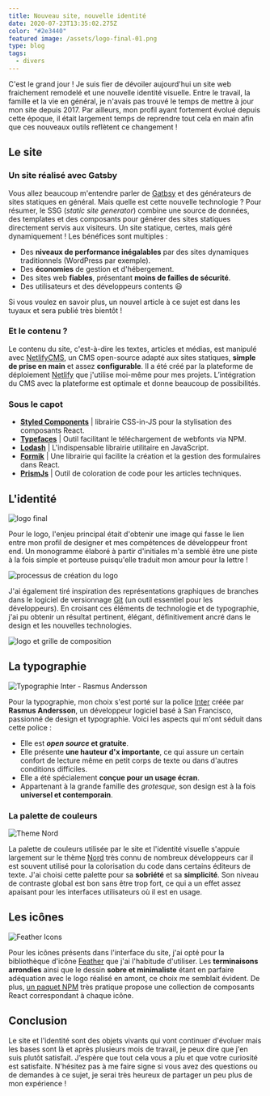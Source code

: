 ```yaml
---
title: Nouveau site, nouvelle identité
date: 2020-07-23T13:35:02.275Z
color: "#2e3440"
featured image: /assets/logo-final-01.png
type: blog
tags:
  - divers
---
```

C'est le grand jour ! Je suis fier de dévoiler aujourd'hui un site web fraichement remodelé et une nouvelle identité visuelle. Entre le travail, la famille et la vie en général, je n'avais pas trouvé le temps de mettre à jour mon site depuis 2017. Par ailleurs, mon profil ayant fortement évolué depuis cette époque, il était largement  temps de reprendre tout cela en main afin que ces nouveaux outils reflètent ce changement !

## Le site

### Un site réalisé avec Gatsby

Vous allez beaucoup m'entendre parler de [Gatbsy](https://www.gatsbyjs.org/) et des générateurs de sites statiques en général. Mais quelle est cette nouvelle technologie ? Pour résumer, le SSG (*static site generator*) combine une source de données, des templates et des composants pour générer des sites statiques directement servis aux visiteurs. Un site statique, certes, mais géré dynamiquement ! Les bénéfices sont multiples :

* Des **niveaux de performance inégalables** par des sites dynamiques traditionnels (WordPress par exemple).
* Des **économies** de gestion et d'hébergement.
* Des sites web **fiables**, présentant **moins de failles de sécurité**.
* Des utilisateurs et des développeurs contents 😃

Si vous voulez en savoir plus, un nouvel article à ce sujet est dans les tuyaux et sera publié très bientôt ! 

### Et le contenu ?

Le contenu du site, c'est-à-dire les textes, articles et médias, est manipulé avec [NetlifyCMS](https://www.netlifycms.org/), un CMS open-source adapté aux sites statiques, **simple de prise en main** et assez **configurable**. Il a été créé par la plateforme de déploiement [Netlify](https://www.netlify.com/) que j'utilise moi-même pour mes projets. L’intégration du CMS avec la plateforme est optimale et donne beaucoup de possibilités. 

### Sous le capot

* **[Styled Components](https://styled-components.com/)** | librairie CSS-in-JS pour la stylisation des composants React.
* **[Typefaces](https://github.com/KyleAMathews/typefaces)** | Outil facilitant le téléchargement de webfonts via NPM.
* **[Lodash](https://lodash.com/)** | L'indispensable librairie utilitaire en JavaScript.
* **[Formik](https://formik.org/)** | Une librairie qui facilite la création et la gestion des formulaires dans React. 
* **[PrismJs](https://prismjs.com/)** | Outil de coloration de code pour les articles techniques.

## L'identité

![logo final](../assets/logo-final-01.png "logo final")

Pour le logo, l'enjeu principal était d'obtenir une image qui fasse le lien  entre mon profil de designer et mes compétences de développeur front end. Un monogramme élaboré à partir d'initiales m'a semblé être une piste à la fois simple et porteuse puisqu'elle traduit mon amour pour la lettre ! 

![processus de création du logo](../assets/logo-pres-1-01.png "Présentation-logo-1")

J'ai également tiré inspiration des représentations graphiques de branches dans le logiciel de versionnage [Git](https://git-scm.com/) (un outil essentiel pour les développeurs). En croisant ces éléments de technologie et de typographie, j'ai pu obtenir un résultat pertinent, élégant, définitivement ancré dans le design et les nouvelles technologies.

![logo et grille de composition](../assets/logo-pres-2-01.png "Présentation-logo-2")

## La typographie

![Typographie Inter - Rasmus Andersson](../assets/Inter.png "Inter")

Pour la typographie, mon choix s'est porté sur la police [Inter](https://rsms.me/inter/) créée par **Rasmus Andersson**, un développeur logiciel basé à San Francisco, passionné de design et typographie. Voici les aspects qui m'ont séduit dans cette police :

* Elle est ***open source* et gratuite**.
* Elle présente **une hauteur d'x importante**, ce qui assure un certain confort de lecture même en petit corps de texte ou dans d'autres conditions difficiles.
* Elle a été spécialement **conçue pour un usage écran**.
* Appartenant à la grande famille des *grotesque*, son design est à la fois **universel et contemporain**.

### La palette de couleurs

![Theme Nord](../assets/Nord.png "Nord")

La palette de couleurs utilisée par le site et l'identité visuelle s'appuie largement sur le thème [Nord](https://www.nordtheme.com/) très connu de nombreux développeurs car il est souvent utilisé pour la colorisation du code dans certains éditeurs de texte. J'ai choisi cette palette pour sa **sobriété** et sa **simplicité**. Son niveau de contraste global est bon sans être trop fort, ce qui a un effet assez apaisant pour les interfaces utilisateurs où il est en usage. 

## Les icônes

![Feather Icons](../assets/Feather.png "Feather Icons")

Pour les icônes présents dans l'interface du site, j'ai opté pour la bibliothèque d'icône [Feather](https://feathericons.com/) que j'ai l'habitude d'utiliser. Les **terminaisons arrondies** ainsi que le dessin **sobre et minimaliste** étant en parfaire adéquation avec le logo réalisé en amont, ce choix me semblait évident. De plus, [un paquet NPM](https://github.com/feathericons/react-feather) très pratique propose une collection de composants React correspondant à chaque icône. 

## Conclusion

Le site et l'identité sont des objets vivants qui vont continuer d'évoluer mais les bases sont là et après plusieurs mois de travail, je peux dire que j'en suis plutôt satisfait. J’espère que tout cela vous a plu et que votre curiosité est satisfaite. N'hésitez pas à me faire signe si vous avez des questions ou de demandes à ce sujet, je serai très heureux de partager un peu plus de mon expérience !